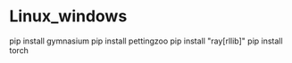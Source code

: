 # Linux_windows

pip install gymnasium
pip install pettingzoo
pip install "ray[rllib]"
pip install torch

